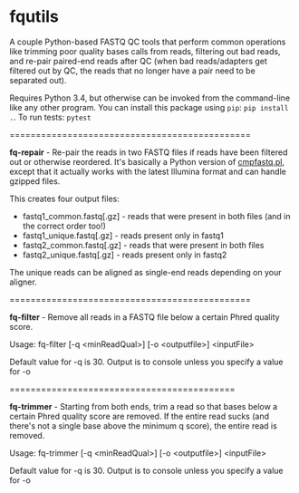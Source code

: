 # fqutils

A couple Python-based FASTQ QC tools that perform common operations like trimming poor quality bases calls from reads, filtering out bad reads, and re-pair paired-end reads after QC (when bad reads/adapters get filtered out by QC, the reads that no longer have a pair need to be separated out). 

Requires Python 3.4, but otherwise can be invoked from the command-line like any other program. You can install this package using `pip`: `pip install .`. To run tests: `pytest`

==============================================

**fq-repair** - Re-pair the reads in two FASTQ files if reads have been filtered out or otherwise reordered. It's basically a Python version of [cmpfastq.pl](http://compbio.brc.iop.kcl.ac.uk/software/cmpfastq.php), except that it actually works with the latest Illumina format and can handle gzipped files.
  
This creates four output files:
  +  fastq1_common.fastq[.gz] - reads that were present in both files (and in the correct order too!)
  +  fastq1_unique.fastq[.gz] - reads present only in fastq1
  +  fastq2_common.fastq[.gz] - reads that were present in both files
  +  fastq2_unique.fastq[.gz] - reads present only in fastq2
  
The unique reads can be aligned as single-end reads depending on your aligner.

==============================================

**fq-filter** - Remove all reads in a FASTQ file below a certain Phred quality score. 

  Usage: fq-filter [-q \<minReadQual\>] [-o \<outputfile\>] \<inputFile\>
  
  Default value for -q is 30. Output is to console unless you specify a value for -o
  
===========================================  
  
**fq-trimmer** - Starting from both ends, trim a read so that bases below a certain Phred quality score are removed. If the entire read sucks (and there's not a single base above the minimum q score), the entire read is removed.

  Usage: fq-trimmer [-q \<minReadQual\>] [-o \<outputfile\>] \<inputFile\>  
  
  Default value for -q is 30. Output is to console unless you specify a value for -o
